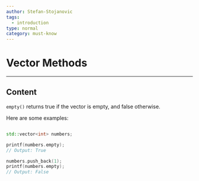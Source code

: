 ```yaml
---
author: Stefan-Stojanovic
tags:
  - introduction
type: normal
category: must-know
---
```


# Vector Methods

---

## Content

`empty()` returns true if the vector is empty, and false otherwise.


Here are some examples:
```cpp

std::vector<int> numbers;

printf(numbers.empty);  
// Output: True  

numbers.push_back(1);
printf(numbers.empty);  
// Output: False

```

